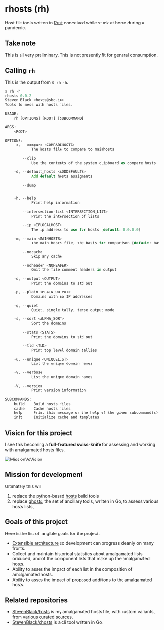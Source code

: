 # rhosts (rh)

Host file tools written in [Rust](https://www.rust-lang.org/) conceived while
stuck at home during a pandemic.

## Take note

This is all very preliminary. This is not presently fit for general consumption.

## Calling `rh`

This is the output from `$ rh -h`.

```rust
$ rh -h                                                                                                
rhosts 0.0.2
Steven Black <hosts@sbc.io>
Tools to mess with hosts files.

USAGE:
    rh [OPTIONS] [ROOT] [SUBCOMMAND]

ARGS:
    <ROOT>

OPTIONS:
    -c, --compare <COMPAREHOSTS>
            The hosts file to compare to mainhosts

        --clip
            Use the contents of the system clipboard as compare hosts

    -d, --default_hosts <ADDDEFAULTS>
            Add default hosts assigments

        --dump


    -h, --help
            Print help information

        --intersection-list <INTERSECTION_LIST>
            Print the intersection of lists

        --ip <IPLOCALHOST>
            The ip address to use for hosts [default: 0.0.0.0]

    -m, --main <MAINHOSTS>
            The main hosts file, the basis for comparison [default: base]

        --nocache
            Skip any cache

        --noheader <NOHEADER>
            Omit the file comment headers in output

    -o, --output <OUTPUT>
            Print the domains to std out

    -p, --plain <PLAIN_OUTPUT>
            Domains with no IP addresses

    -q, --quiet
            Quiet, single tally, terse output mode

    -s, --sort <ALPHA_SORT>
            Sort the domains

        --stats <STATS>
            Print the domains to std out

        --tld <TLD>
            Print top level domain tallies

    -u, --unique <UNIQUELIST>
            List the unique domain names

    -v, --verbose
            List the unique domain names

    -V, --version
            Print version information

SUBCOMMANDS:
    build    Build hosts files
    cache    Cache hosts files
    help     Print this message or the help of the given subcommand(s)
    init     Initialize cache and templates
  ```

## Vision for this project

I see this becoming a **full-featured swiss-knife** for assessing and working with amalgamated
hosts files.

![MissionVsVision](https://user-images.githubusercontent.com/80144/158078813-87141f60-a03f-4367-a8c1-3d8da68de45e.gif)

## Mission for development

Ultimately this will

1. replace the python-based [hosts](https://github.com/StevenBlack/hosts) build
tools
2. replace [ghosts](https://github.com/StevenBlack/ghosts), the set of ancillary
tools, written in Go, to assess various hosts lists,

## Goals of this project

Here is the list of tangible goals for the project.

* [Extensible architecture](https://github.com/StevenBlack/rhosts/wiki/Extensible-Architecture-Discussion) so development can progress cleanly on many fronts.
* Collect and maintain historical statistics about amalgamated lists oriduced,
and of the component lists that make up the amalgamated hosts.
* Ability to asses the impact of each list in the composition of amalgamated hosts.
* Ability to asses the impact of proposed additions to the amalgamated hosts.

## Related repositories

* [StevenBlack/hosts](https://github.com/StevenBlack/hosts) is my amalgamated hosts file, with custom variants, from various curated sources.
* [StevenBlack/ghosts](https://github.com/StevenBlack/ghosts) is a cli tool written in Go.

